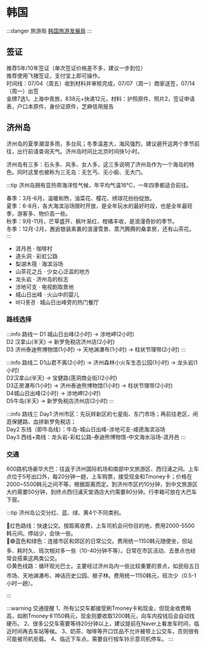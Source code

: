 # 韩国

:::danger 旅游局
[韩国旅游发展局](https://chinese.visitkorea.or.kr/svc/main/index.do)
:::

## 签证

推荐5年/10年签证（单次签证价格差不多，建议一步到位）  
推荐使用飞猪签证，支付宝上即可操作。  
时间线：07/04（周五）收到材料并审核完成，07/07（周一）商家送签，07/14（周一）出签  
金牌7选1，上海中青旅，838元+快递12元，材料：护照原件、照片2，签证申请表，户口本原件，身份证原件，芝麻信用报告

## 济州岛

济州岛的夏季潮湿多雨，多台风；冬季温差大，海风强烈，建议避开这两个季节前往，出行前请查询天气。济州岛时间比北京时间快1小时。

济州岛有三多：石头多、风多、女人多，这三多说明了济州岛作为一个海岛的特色。同时这里也被称为三无岛：无乞丐、无小偷、无大门。

:::tip 济州岛拥有亚热带海洋性气候，年平均气温16℃，一年四季都适合前往。

春季：3月-6月，温暖和煦，油菜花、樱花、绣球花纷纷绽放。  
夏季：6-8月，各大海滨浴场限时开放，是全年玩水的最好时段，也是全年最旺季，游客多、物价高一些。  
秋季：9月-11月，芒草盛开、枫叶渐红、柑橘丰收，是浪漫奇妙的季节。  
冬季：12月-2月，邂逅银装素裹的浪漫雪景、蒸汽腾腾的桑拿房，还有山茶花。
:::

- 涯月邑 · 咖啡村
- 道头洞 · 彩虹公路
- 梨湖木筏 · 海滨浴场
- 山茶花之丘 · 少女心泛滥的地方
- 龙头岩 · 济州岛的标志
- 涉地可支 · 电视剧取景地
- 城山日出峰 · 火山中的婴儿
- 바다풍경 · 城山日出峰旁的热门餐厅

### 路线选择

:::info 路线一
D1 城山日出峰(2小时) → 涉地岬(2小时)  
D2 汉拿山(半天) → 新罗免税店济州店(2小时)  
D3 济州泰迪熊博物馆(1小时) → 天地渊瀑布(1小时) → 柱状节理带(2小时)
:::

:::info 路线二
D1山君不离(2小时) → 济州森林小火车生态公园(1小时) → 龙头岩(1小时)  
D2汉拿山(半天) → 宝健路(莲洞商业街)(2小时)  
D3正房瀑布(1小时) → 济州泰迪熊博物馆(1小时) → 柱状节理带(2小时)  
D4城山日出峰(2小时) → 涉地岬(2小时)  
D5牛岛(半天) → 新罗免税店济州店(2小时)
:::

:::info 路线三
Day1 济州市区：先玩转新区的七星街、东门市场；再前往老区，闲逛保健路、血拼新罗免税店；  
Day2 东线（即牛岛线）：牛岛-城山日出峰-涉地可支-咸德海滨浴场  
Day3 西线+南线：龙头岩-彩虹公路-泰迪熊博物馆-中文海水浴场-涯月邑
:::

### 交通

600路机场豪华大巴：往返于济州国际机场和南部中文旅游区、西归浦之间。上车点位于5号出口外，每20分钟一趟，上车购票，接受现金和Tmoney卡；价格在2000~5500韩元之间不等，根据距离而定。到济州市区约10分钟，到中文旅游区大约需要50分钟，到终点西归浦天堂酒店大约需要80分钟。行李箱可放在大巴车下层。

:::tip 济州岛公交分红、蓝、绿、黄4个不同类别。

🔴红色路线：快速公交。按距离收费，上车司机会问你目的地，费用2000-5500韩元间。停站少，会快一些。  
🔵🟢蓝色和绿色：连接市区和郊区的日常公交。费用统一1150韩元随便坐，但站多、耗时久、班次相对多一些（10-40分钟不等）。日常在市区活动、去景点也经常会搭乘这两类公交。  
🟡黄色线路：循环观光巴士。主要经过济州岛内一些比较重要的景点，如民俗五日市场、天地渊瀑布、神话历史公园、榧子林。费用统一1150韩元，班次少（0.5-1小时一趟）。

:::

:::warning 交通提醒
1、所有公交车都接受刷Tmoney卡和现金，但现金收费略高，如刷Tmoney卡1150韩元，现金则要收取1200韩元，向车内投钱后会自动找硬币。
2、很多公交车需要等待20分钟以上，建议提前在Naver上看发车时间，临近时间再去车站等候。
3、奶茶、咖啡等开口饮品不允许被带上公交车，否则很有可能被司机拒载。
4、临近下车点，需要自行按车铃示意司机停车。
:::
